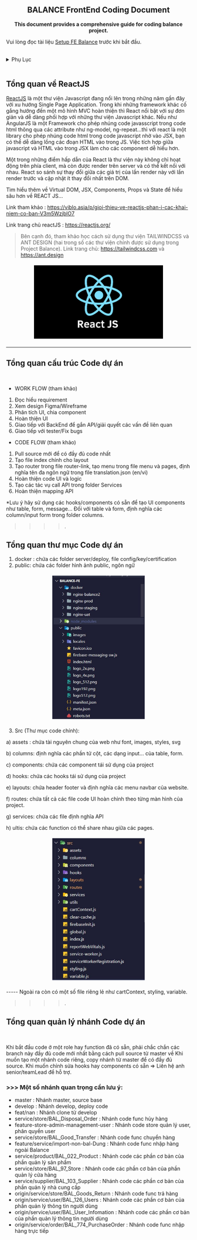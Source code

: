 <div id="top"></div>

<!-- PROJECT LOGO -->
<br />
<div align="center">
  

<h2 align="center">BALANCE FrontEnd Coding Document</h2>
  <p align="center">
    <p style=""><strong>This document provides a comprehensive guide for coding balance project.</strong>
    </p>
  </p>
</div>

Vui lòng đọc tài liệu [Setup FE Balance](https://github.com/Ari-balance/balance-be/blob/develop/document/training/FE/frontend-setup.md) trước khi bắt đầu.

<br>

<!-- TABLE OF CONTENTS -->
<details>
  <summary>Phụ Lục</summary>
  <ol>
    <li>
      <a href="#tổng-quan-về-reactjs">Tổng quan về ReactJS</a> 
    </li>
    <li>
      <a href="#tổng-quan-cấu-trúc-code-dự-án">Cấu trúc code FrontEnd dự án BALANCE</a>
    </li>
      <li>
      <a href="#tổng-quan-thư-mục-code-dự-án">Các thư mục quan trọng của source code Front End</a>
    </li>
     <li>
      <a href="#tổng-quan-quản-lý-nhánh-code-dự-án">Các nhánh code quan trọng</a>
    </li>
    <li>
      <a>Tạo một màn hình mẫu (Quản lý cửa hàng):</a>
      Đường dẫn (Hướng dẫn FrontEnd code được ghép chung với BackEnd, bạn hãy kéo xuống phần dưới cùng để xem) :  
      <a href="https://github.com/Ari-balance/balance-be/blob/develop/document/training/BE/backend-coding.md">Balance FrontEnd Create new screen</a>
    </li>
  </ol>
</details>

<br>

## Tổng quan về ReactJS

[ReactJS](https://reactjs.org) là một thư viện Javascript đang nổi lên trong những năm gần đây với xu hướng Single Page Application. 
Trong khi những framework khác cố gắng hướng đến một mô hình MVC hoàn thiện thì React nổi bật với sự đơn giản và dễ dàng phối hợp với những thư viện Javascript khác. 
Nếu như AngularJS là một Framework cho phép nhúng code javasscript trong code html thông qua các attribute như ng-model, ng-repeat...thì với react là một library cho phép nhúng code html trong code javascript nhờ vào JSX, bạn có thể dễ dàng lồng các đoạn HTML vào trong JS.
Việc tích hợp giữa javascript và HTML vào trong JSX làm cho các component dễ hiểu hơn.

Một trong những điểm hấp dẫn của React là thư viện này không chỉ hoạt động trên phía client, mà còn được render trên server và có thể kết nối với nhau. 
React so sánh sự thay đổi giữa các giá trị của lần render này với lần render trước và cập nhật ít thay đổi nhất trên DOM.

Tìm hiểu thêm về Virtual DOM, JSX, Components, Props và State để hiểu sâu hơn về REACT JS…

Link tham khảo : https://viblo.asia/p/gioi-thieu-ve-reactjs-phan-i-cac-khai-niem-co-ban-V3m5WzjblO7

Link trang chủ reactJS : https://reactjs.org/


> Bên cạnh đó, tham khảo học cách sử dụng thư viện TAILWINDCSS và ANT DESIGN (hai trong số các thư viện chính được sử dụng trong Project Balance).
Link trang chủ: https://tailwindcss.com  và   https://ant.design


<div style="display: block; width : 70%; margin:20px auto">

  ![Module](reactjs.jpg)

  </div>

---------------

## Tổng quan cấu trúc Code dự án

<br/>


- WORK FLOW (tham khảo)
1. Đọc hiểu requirement  
2. Xem design Figma/Wireframe
3.  Phân tích UI, chia component 
4. Hoàn thiện UI 
5. Giao tiếp với BackEnd để gắn API/giải quyết các vấn đề liên quan 
6. Giao tiếp với tester/Fix bugs

- CODE FLOW (tham khảo)
1. Pull source mới để có đầy đủ code nhất 
2. Tạo file index chính cho layout 
3. Tạo router trong file router-link, tạo menu trong file menu và pages, định nghĩa tên đa ngôn ngữ trong file translation.json (en/vi) 
4. Hoàn thiện code UI và logic 
5. Tạo các tác vụ call API trong folder Services 
6. Hoàn thiện mapping API

*Lưu ý hãy sử dụng các hooks/components có sẵn để tạo UI components như table, form, message… Đối với table và form, định nghĩa các column/input form trong folder columns.

>>>>.

## Tổng quan thư mục Code dự án

1. docker : chứa các folder server/deploy, file config/key/certification
2. public: chứa các folder hình ảnh public, ngôn ngữ


<div style="display: block; width : 50%; margin:20px auto">

  ![Module](cautruc1.jpg)

  </div>

3. Src (Thư mục code chính): 

a) assets : chứa tài nguyên chung của web như font, images, styles, svg

b) columns: định nghĩa các phần tử cột, các dạng input… của table, form.

c) components: chứa các component tái sử dụng của project

d) hooks: chứa các hooks tái sử dụng của project

e) layouts: chứa header footer và định nghĩa các menu navbar của website.

f) routes: chứa tất cả các file code UI hoàn chỉnh theo từng màn hình của project.

g) services: chứa các file định nghĩa API

h) ultis: chứa các function có thể share nhau giữa các pages.

<div style="display: block; width : 50%; margin:20px auto">

  ![Module](cautruc2.jpg)

  </div>

----- Ngoài ra còn có một số file riêng lẻ như cartContext, styling, variable.

>>>>.
## Tổng quan quản lý nhánh Code dự án
<br/>

Khi bắt đầu code ở một role hay function đã có sẵn, phải chắc chắn các branch này đầy đủ code mới nhất bằng cách pull source từ master về
Khi muốn tạo một nhánh code riêng, copy nhánh từ master để có đầy đủ source.
Khi muốn chỉnh sửa hooks hay components có sẵn => Liên hệ anh senior/teamLead để hỗ trợ.

### >>> Một số nhánh quan trọng cần lưu ý:
- master : Nhánh master, source base
- develop : Nhánh develop, deploy code
- feat/nan : Nhánh clone từ develop
- service/store/BAL_Disposal_Order : Nhánh code func hủy hàng
- feature-store-admin-management-user : Nhánh code store quản lý user, phân quyền user
- service/store/BAL_Good_Transfer : Nhánh code func chuyển hàng
- feature/service/import-non-bal-Dung : Nhánh code func nhập hàng ngoài Balance
- service/product/BAL_022_Product : Nhánh code các phần cơ bản của phần quản lý sản phẩm
- service/store/BAL_97_Store : Nhánh code các phần cơ bản của phần quản lý cửa hàng
- service/supplier/BAL_103_Supplier : Nhánh code các phần cơ bản của phần quản lý nhà cung cấp
- origin/service/store/BAL_Goods_Return : Nhánh code func trả hàng
- origin/service/user/BAL_126_Users : Nhánh code các phần cơ bản của phần quản lý thông tin người dùng
- origin/service/user/BAL_User_Infomation : Nhánh code các phần cơ bản của phần quản lý thông tin người dùng
- origin/service/order/BAL_774_PurchaseOrder : Nhánh code func nhập hàng trực tiếp 

